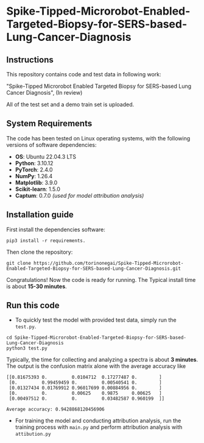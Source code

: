 # Spike-Tipped-Microrobot-Enabled-Targeted-Biopsy-for-SERS-based-Lung-Cancer-Diagnosis
## Instructions
This repository contains code and test data in following work:

"Spike-Tipped Microrobot Enabled Targeted Biopsy for SERS-based Lung Cancer Diagnosis",  (In review)

All of the test set and a demo train set is uploaded.
## System Requirements
The code has been tested on Linux operating systems, with the following versions of software dependencies:
- **OS**: Ubuntu 22.04.3 LTS
- **Python**: 3.10.12
- **PyTorch**: 2.4.0
- **NumPy**: 1.26.4
- **Matplotlib**: 3.9.0
- **Scikit-learn**: 1.5.0
- **Captum**: 0.7.0 *(used for model attribution analysis)*
## Installation guide
First install the dependencies software:
```
pip3 install -r requirements.
```
Then clone the repository:
```
git clone https://github.com/torinonegai/Spike-Tipped-Microrobot-Enabled-Targeted-Biopsy-for-SERS-based-Lung-Cancer-Diagnosis.git
```
Congratulations! Now the code is ready for running. The Typical install time is about **15-30 minutes**.
## Run this code
* To quickly test the model with provided test data, simply run the `test.py`.
```
cd Spike-Tipped-Microrobot-Enabled-Targeted-Biopsy-for-SERS-based-Lung-Cancer-Diagnosis
python3 test.py
```
Typically, the time for collecting and analyzing a spectra is about **3 minutes**.
The output is the confusion matrix alone with the average accuracy like 
```
[[0.81675393 0.         0.0104712  0.17277487 0.        ]
 [0.         0.99459459 0.         0.00540541 0.        ]
 [0.01327434 0.01769912 0.96017699 0.00884956 0.        ]
 [0.         0.         0.00625    0.9875     0.00625   ]
 [0.00497512 0.         0.         0.03482587 0.960199  ]]
 
Average accuracy: 0.9428868120456906
```
* For training the model and conducting attribution analysis, run the training process with `main.py` and perform attribution analysis with `attibution.py`